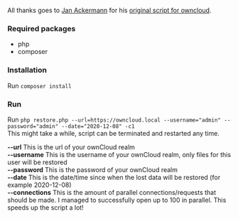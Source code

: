 All thanks goes to [Jan Ackermann](https://github.com/JanAckermann) for his [original script for owncloud](https://github.com/JanAckermann/owncloud-restore-trash).

### Required packages
* php
* composer

### Installation
Run `composer install`

### Run 
Run `php restore.php --url=https://owncloud.local --username="admin" --password="admin" --date="2020-12-08" -c1` \
This might take a while, script can be terminated and restarted any time.

**--url** This is the url of your ownCloud realm \
**--username** This is the username of your ownCloud realm, only files for this user will be restored \
**--password** This is the password of your ownCloud realm \
**--date** This is the date/time since when the lost data will be restored (for example 2020-12-08)  
**--connections** This is the amount of parallel connections/requests that should be made. I managed to successfully open up to 100 in parallel. This speeds up the script a lot!

